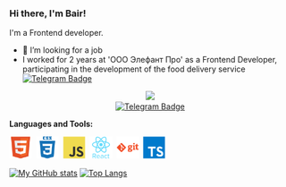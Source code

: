 ### Hi there, I'm Bair!

I'm a Frontend developer.

- 🔭 I’m looking for a job
- I worked for 2 years at 'ООО Элефант Про' as a Frontend Developer, participating in the development of the food delivery service <a href="https://foodster.pro/">
    <img src="https://img.shields.io/badge/Foodster-green" alt="Telegram Badge" width='80'/>
  </a>

<div id="header" align="center">
  <img src="https://media.giphy.com/media/M9gbBd9nbDrOTu1Mqx/giphy.gif" width="200"/>
</div>

<div id="badges" align="center">
  <a href="https://t.me/aveev_bo">
    <img src="https://img.shields.io/badge/Telegram-blue?logo=telegram&logoColor=white" alt="Telegram Badge" width='100'/>
  </a>
</div>

**Languages and Tools:**
<p>
<img src="https://github.com/devicons/devicon/blob/master/icons/html5/html5-original.svg" title="HTML5" alt="HTML" width="40" height="40"/>&nbsp;
<img src="https://github.com/devicons/devicon/blob/master/icons/css3/css3-plain-wordmark.svg"  title="CSS3" alt="CSS" width="40" height="40"/>&nbsp;
<img src="https://github.com/devicons/devicon/blob/master/icons/javascript/javascript-original.svg" title="JavaScript" alt="JavaScript" width="40" height="40"/>&nbsp;
<img src="https://github.com/devicons/devicon/blob/master/icons/react/react-original-wordmark.svg" title="React" alt="React" width="40" height="40"/>&nbsp;
<img src="https://github.com/devicons/devicon/blob/master/icons/git/git-plain-wordmark.svg" title="Git" **alt="Git" width="40" height="40"/>&nbsp;  
<img src="https://github.com/devicons/devicon/blob/master/icons/typescript/typescript-original.svg" title="Git" **alt="Git" width="40" height="40"/>&nbsp;  
</p>

[![My GitHub stats](https://github-readme-stats.vercel.app/api?username=Bair-A&count_private=true&show_icons=true)](https://github.com/Bair-A/github-readme-stats)
[![Top Langs](https://github-readme-stats.vercel.app/api/top-langs/?username=Bair-A&hide=CSS&langs_count=3)](https://github.com/anuraghazra/github-readme-stats)
